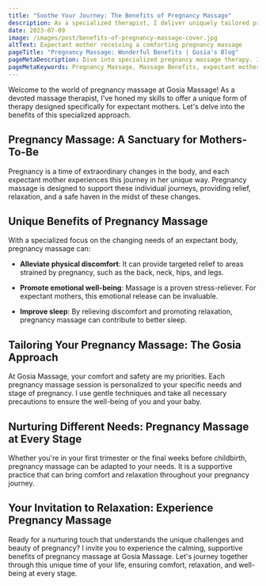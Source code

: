 ```yaml
---
title: "Soothe Your Journey: The Benefits of Pregnancy Massage"
description: As a specialized therapist, I deliver uniquely tailored pregnancy massage therapy, designed to instill a sense of well-being and safety in expectant mothers.
date: 2023-07-09
image: /images/post/benefits-of-pregnancy-massage-cover.jpg
altText: Expectant mother receiving a comforting pregnancy massage
pageTitle: "Pregnancy Massage: Wonderful Benefits | Gosia's Blog"
pageMetaDescription: Dive into specialized pregnancy massage therapy. I provide a nurturing touch for expectant mothers, fostering comfort and wellness.
pageMetaKeywords: Pregnancy Massage, Massage Benefits, expectant mothers, enhanced relaxation, improved comfort, Gosia Massage, gentle techniques, specialized care, well-being
---
```


Welcome to the world of pregnancy massage at Gosia Massage! As a devoted massage therapist, I've honed my skills to offer a unique form of therapy designed specifically for expectant mothers. Let's delve into the benefits of this specialized approach.

## Pregnancy Massage: A Sanctuary for Mothers-To-Be

Pregnancy is a time of extraordinary changes in the body, and each expectant mother experiences this journey in her unique way. Pregnancy massage is designed to support these individual journeys, providing relief, relaxation, and a safe haven in the midst of these changes.

## Unique Benefits of Pregnancy Massage

With a specialized focus on the changing needs of an expectant body, pregnancy massage can:

- **Alleviate physical discomfort**: It can provide targeted relief to areas strained by pregnancy, such as the back, neck, hips, and legs.

- **Promote emotional well-being**: Massage is a proven stress-reliever. For expectant mothers, this emotional release can be invaluable.

- **Improve sleep**: By relieving discomfort and promoting relaxation, pregnancy massage can contribute to better sleep.

## Tailoring Your Pregnancy Massage: The Gosia Approach

At Gosia Massage, your comfort and safety are my priorities. Each pregnancy massage session is personalized to your specific needs and stage of pregnancy. I use gentle techniques and take all necessary precautions to ensure the well-being of you and your baby.

## Nurturing Different Needs: Pregnancy Massage at Every Stage

Whether you're in your first trimester or the final weeks before childbirth, pregnancy massage can be adapted to your needs. It is a supportive practice that can bring comfort and relaxation throughout your pregnancy journey.

## Your Invitation to Relaxation: Experience Pregnancy Massage

Ready for a nurturing touch that understands the unique challenges and beauty of pregnancy? I invite you to experience the calming, supportive benefits of pregnancy massage at Gosia Massage. Let's journey together through this unique time of your life, ensuring comfort, relaxation, and well-being at every stage.
